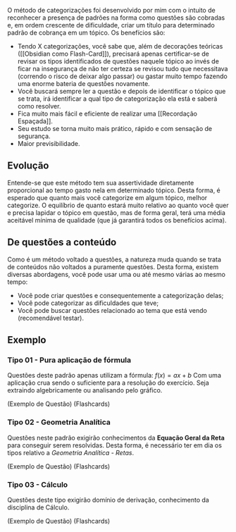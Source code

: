 O método de categorizações foi desenvolvido por mim com o intuito de reconhecer a presença de padrões na forma como questões são cobradas e, em ordem crescente de dificuldade, criar um título para determinado padrão de cobrança em um tópico.
Os benefícios são:
- Tendo X categorizações, você sabe que, além de decorações teóricas ([[Obsidian como Flash-Card]]), precisará apenas certificar-se de revisar os tipos identificados de questões naquele tópico ao invés de ficar na insegurança de não ter certeza se revisou tudo que necessitava (correndo o risco de deixar algo passar) ou gastar muito tempo fazendo uma enorme bateria de questões novamente.
- Você buscará sempre ler a questão e depois de identificar o tópico que se trata, irá identificar a qual tipo de categorização ela está e saberá como resolver.
- Fica muito mais fácil e eficiente de realizar uma [[Recordação Espaçada]].
- Seu estudo se torna muito mais prático, rápido e com sensação de segurança.
- Maior previsibilidade.

## Evolução
Entende-se que este método tem sua assertividade diretamente proporcional ao tempo gasto nela em determinado tópico. Desta forma, é esperado que quanto mais você categorize em algum tópico, melhor categorize.
O equilíbrio de quanto estará muito relativo ao quanto você quer e precisa lapidar o tópico em questão, mas de forma geral, terá uma média aceitável mínima de qualidade (que já garantirá todos os benefícios acima).

## De questões a conteúdo
Como é um método voltado a questões, a natureza muda quando se trata de conteúdos não voltados a puramente questões.
Desta forma, existem diversas abordagens, você pode usar uma ou até mesmo várias ao mesmo tempo:
- Você pode criar questões e consequentemente a categorização delas;
- Você pode categorizar as dificuldades que teve;
- Você pode buscar questões relacionado ao tema que está vendo (recomendável testar).


## Exemplo

### Tipo 01 - Pura aplicação de fórmula
Questões deste padrão apenas utilizam a fórmula:
$f(x)=ax+b$
Com uma aplicação crua sendo o suficiente para a resolução do exercício. Seja extraindo algebricamente ou analisando pelo gráfico.

(Exemplo de Questão)
(Flashcards)

### Tipo 02 - Geometria Analítica
Questões neste padrão exigirão conhecimentos da **Equação Geral da Reta** para conseguir serem resolvidas. Desta forma, é necessário ter em dia os tipos relativo a *Geometria Analítica - Retas*.

(Exemplo de Questão)
(Flashcards)

### Tipo 03 - Cálculo
Questões deste tipo exigirão domínio de derivação, conhecimento da disciplina de Cálculo.

(Exemplo de Questão)
(Flashcards)
